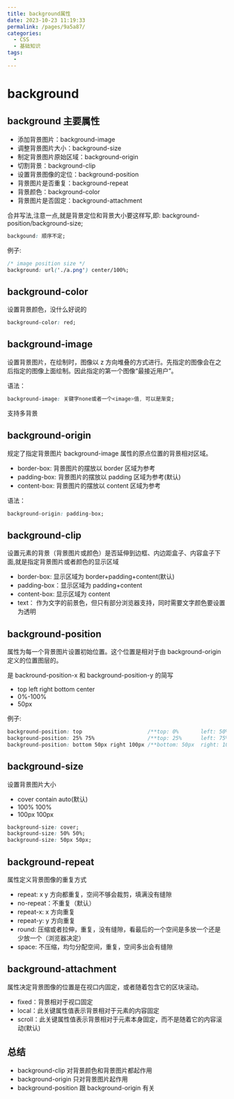 ```yaml
---
title: background属性
date: 2023-10-23 11:19:33
permalink: /pages/9a5a87/
categories:
  - CSS
  - 基础知识
tags:
  -
---
```


# background

## background 主要属性

- 添加背景图片：background-image
- 调整背景图片大小：background-size
- 制定背景图片原始区域：background-origin
- 切割背景：background-clip
- 设置背景图像的定位：background-position
- 背景图片是否重复：background-repeat
- 背景颜色：background-color
- 背景图片是否固定：background-attachment

合并写法,注意一点,就是背景定位和背景大小要这样写,即: background-position/background-size;

```css
backgound: 顺序不定;
```

例子:

```css
/* image position size */
background: url('./a.png') center/100%;
```

## background-color

设置背景颜色，没什么好说的

```css
background-color: red;
```

## background-image

设置背景图片，在绘制时，图像以 z 方向堆叠的方式进行。先指定的图像会在之后指定的图像上面绘制。因此指定的第一个图像“最接近用户”。

语法：

```css
background-image: 关键字none或者一个<image>值, 可以是渐变;
```

支持多背景

## background-origin

规定了指定背景图片 background-image 属性的原点位置的背景相对区域。

- border-box: 背景图片的摆放以 border 区域为参考
- padding-box: 背景图片的摆放以 padding 区域为参考(默认)
- content-box: 背景图片的摆放以 content 区域为参考

语法：

```css
background-origin: padding-box;
```

## background-clip

设置元素的背景（背景图片或颜色）是否延伸到边框、内边距盒子、内容盒子下面,就是指定背景图片或者颜色的显示区域

- border-box: 显示区域为 border+padding+content(默认)
- padding-box：显示区域为 padding+content
- content-box: 显示区域为 content
- text： 作为文字的前景色，但只有部分浏览器支持，同时需要文字颜色要设置为透明

## background-position

属性为每一个背景图片设置初始位置。这个位置是相对于由 background-origin 定义的位置图层的。

是 backround-position-x 和 background-position-y 的简写

- top left right bottom center
- 0%-100%
- 50px

例子:

```css
background-position: top                     /**top: 0%       left: 50% */
background-position: 25% 75%                 /**top: 25%      left: 75% */
background-position: bottom 50px right 100px /**bottom: 50px  right: 100px */
```

## background-size

设置背景图片大小

- cover contain auto(默认)
- 100% 100%
- 100px 100px

```css
background-size: cover;
background-size: 50% 50%;
background-size: 50px 50px;
```

## background-repeat

属性定义背景图像的重复方式

- repeat: x y 方向都重复，空间不够会裁剪，填满没有缝隙
- no-repeat：不重复（默认）
- repeat-x: x 方向重复
- repeat-y: y 方向重复
- round: 压缩或者拉伸，重复，没有缝隙，看最后的一个空间是多放一个还是少放一个（浏览器决定）
- space: 不压缩，均匀分配空间，重复，空间多出会有缝隙

## background-attachment

属性决定背景图像的位置是在视口内固定，或者随着包含它的区块滚动。

- fixed：背景相对于视口固定
- local：此关键属性值表示背景相对于元素的内容固定
- scroll：此关键属性值表示背景相对于元素本身固定，而不是随着它的内容滚动(默认)

## 总结

- background-clip 对背景颜色和背景图片都起作用
- background-origin 只对背景图片起作用
- background-position 跟 background-origin 有关

